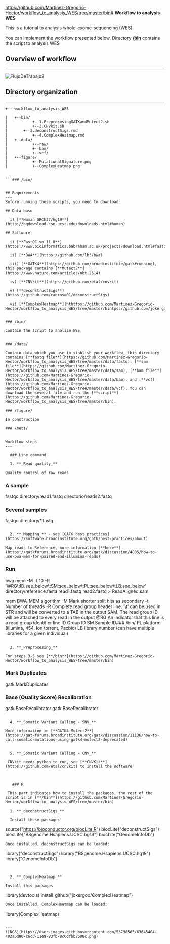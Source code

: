 https://github.com/Martinez-Gregorio-Hector/workflow_to_analysis_WES/tree/master/bin# **Workflow to analysis WES**

This is a tutorial to analysis whole-exome-sequencing (WES).

You can implement the workflow presented below. Directory [**/bin**](https://github.com/Martinez-Gregorio-Hector/workflow_to_analysis_WES/tree/master/bin) contains the script to analysis WES

## Overview of workflow
---

![FlujoDeTrabajo2](https://user-images.githubusercontent.com/53798505/63644484-9ef5dc00-c6af-11e9-9f0d-935508b21613.png)



## Directory organization
---

```
+-- workflow_to_analysis_WES

|	+--bin/
|	        +--1.PreprocesingGATKandMutect2.sh
|	        +--2.CNVkit.sh
| 		+--3.deconstructSigs.rmd
|	        +--4.ComplexHeatmap.rmd
|	+--data/
|	        +--raw/
|	        +--bam/
|	        +--vcf/
|	+--figure/
|	        +--MutationalSignature.png
|	        +--ComplexHeatmap.png


```### /bin/


## Requirements
---
Before running these scripts, you need to download:

## Data base

  i) [**Human GRCh37/hg19**](http://hgdownload.cse.ucsc.edu/downloads.html#human)
  
## Software
  
  i) [**FastQC_vo.11.8**](https://www.bioinformatics.babraham.ac.uk/projects/download.html#fastqc) 
  
  ii) [**BWA**](https://github.com/lh3/bwa)
  
  iii) [**GATK4**](https://github.com/broadinstitute/gatk#running), this package contains [**Mutect2**](https://www.nature.com/articles/nbt.2514)
  
  iv) [**CNVkit**](https://github.com/etal/cnvkit)
  
  v) [**deconstructSigs**](https://github.com/raerose01/deconstructSigs)
  
  vi) [**ComplexHeatmap**](hthttps://github.com/Martinez-Gregorio-Hector/workflow_to_analysis_WES/tree/master/bintps://github.com/jokergoo/ComplexHeatmap)


### /bin/

Contain the script to analize WES


### /data/

Contain data which you use to stablish your workflow, this directory contains [**fastq file**](https://github.com/Martinez-Gregorio-Hector/workflow_to_analysis_WES/tree/master/data/fastq), [**sam file**](https://github.com/Martinez-Gregorio-Hector/workflow_to_analysis_WES/tree/master/data/sam), [**bam file**](https://github.com/Martinez-Gregorio-Hector/workflow_to_analysis_WES/tree/master/data/bam), and [**vcf](https://github.com/Martinez-Gregorio-Hector/workflow_to_analysis_WES/tree/master/data/vcf). You can download the several file and run the [**script**](https://github.com/Martinez-Gregorio-Hector/workflow_to_analysis_WES/tree/master/bin).

### /figure/ 

In construction

### /meta/ 


Workflow steps
---

  ### Line command 

  1. **_Read quality_**

Quality control of raw reads

```
### A sample
fastqc directory/read1.fastq directorio/reads2.fastq

### Several samples
fastqc directory/*.fastq

``` 

  2. **_Mapping_** - see [GATK best practices](https://software.broadinstitute.org/gatk/best-practices/about)

Map reads to Reference, more information [**here**](https://gatkforums.broadinstitute.org/gatk/discussion/4805/how-to-use-bwa-mem-for-paired-end-illumina-reads)

```
### Run

bwa mem -M -t 10 -R '@RG\tID:see_below\tSM:see_below\tPL:see_below\tLB:see_below' \
directory/reference.fasta read1.fastq read2.fastq > ReadAligned.sam

mem     BWA-MEM algorithm
-M      Mark shorter split hits as secondary
-t      Number of threads
-R      Complete read group header line. ’\t’ can be used in STR and will be converted to a TAB 
        in the output SAM. The read group ID will be attached to every read in the output
@RG     An indicator that this line is a read group identifier line
ID      Group ID
SM      Sample ID### /bin/
PL      platform (Illumina, 454, Ion torrent, Pacbio)
LB      library number (can have multiple libraries for a given individual)
``` 

  3. **_Preprocesing_**
  
For steps 3-5 see [**/bin**](https://github.com/Martinez-Gregorio-Hector/workflow_to_analysis_WES/tree/master/bin)
 ```
### Mark Duplicates
gatk MarkDuplicates

### Base (Quality Score) Recalibration
 gatk BaseRecalibrator
 gatk BaseRecalibrator


``` 
  
  4. **_Somatic Variant Calling - SNV_**
  
More information in [**GATK4 Mutect2**](https://gatkforums.broadinstitute.org/gatk/discussion/11136/how-to-call-somatic-mutations-using-gatk4-mutect2-deprecated)
  
  
  5. **_Somatic Variant Calling - CNV_**
  
 CNVkit needs python to run, see [**CNVKit**](https://github.com/etal/cnvkit) to install the software
  


   ### R
 
 This part indicates how to install the packages, the rest of the script is in [**/bin**](https://github.com/Martinez-Gregorio-Hector/workflow_to_analysis_WES/tree/master/bin)
 
  1. **_deconstructSigs_**
  
  Install these packages 
```
source("https://bioconductor.org/biocLite.R")
biocLite("deconstructSigs")
biocLite("BSgenome.Hsapiens.UCSC.hg19")
biocLite("GenomeInfoDb")

``` 
Once installed, deconstructSigs can be loaded:

```
library("deconstructSigs")
library("BSgenome.Hsapiens.UCSC.hg19")
library("GenomeInfoDb")

``` 


  2. **_ComplexHeatmap_**
  
Install this packages 
```
library(devtools)
install_github("jokergoo/ComplexHeatmap")

``` 
Once installed, ComplexHeatmap can be loaded:

```
library(ComplexHeatmap)

``` 

---
![NGS](https://user-images.githubusercontent.com/53798505/63645404-403a5d80-c6c3-11e9-83fb-8c6dfbb2698c.png)
